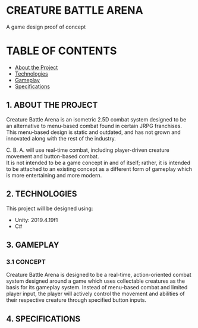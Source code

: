 # CREATURE BATTLE ARENA

A game design proof of concept

# TABLE OF CONTENTS
* [About the Project](#1-about-the-project)
* [Technologies](#2-technologies)
* [Gameplay](#3-gameplay)
* [Specifications](#4-specifications)

## 1. ABOUT THE PROJECT
Creature Battle Arena is an isometric 2.5D combat system designed to be an alternative to menu-based combat found in certain JRPG franchises.
This menu-based design is static and outdated, and has not grown and innovated along with the rest of the industry. 

C. B. A. will use real-time combat, including player-driven creature movement and button-based combat.  
It is not intended to be a game concept in and of itself; rather, it is intended to be attached to an existing concept as a different form of 
gameplay which is more entertaining and more modern.

## 2. TECHNOLOGIES
This project will be designed using:
* Unity: 2019.4.19f1
* C\#

## 3. GAMEPLAY
### 3.1 CONCEPT
Creature Battle Arena is designed to be a real-time, action-oriented combat system designed around a game which uses collectable creatures
as the basis for its gameplay system. Instead of menu-based combat and limited player input, the player will actively control the movement and
abilities of their respective creature through specified button inputs.

## 4. SPECIFICATIONS
